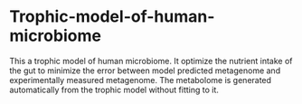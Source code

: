 # Trophic-model-of-human-microbiome
This a trophic model of human microbiome. It optimize the nutrient intake of the gut to minimize the error between model predicted metagenome and experimentally measured metagenome. The metabolome is generated automatically from the trophic model without fitting to it. 
